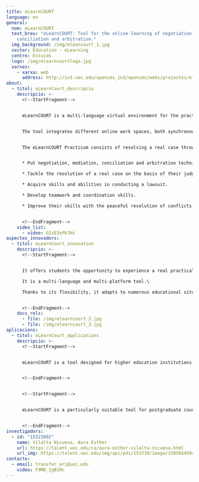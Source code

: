 ```yaml
---
title: eLearnCOURT
language: en
general:
  nom: eLearnCOURT
  text_breu: "eLearnCOURT: Tool for the online learning of negotiation, mediation,
    conciliation and arbitration."
  img_background: /img/eleancourt_1.jpg
  sector: Education - eLearning
  centre: Estuids
  logo: /img/elearncourtlogo.jpg
  xarxes:
    - xarxa: web
      address: http://in3.uoc.edu/opencms_in3/opencms/webs/projectes/elearncourt/en/index.html
about:
  - titol: eLearnCourt_descripcio
    descripcio: >-
      <!--StartFragment-->


      eLearnCOURT is a multi-language virtual environment for the practical training in the various forms of conflict resolution. Its aim is the learning of skills related to mediation and arbitration.


      The tool integrates different online work spaces, both synchronous and asynchronous, where a practicum is carried out in which the students, organized in groups, take on the roles of claimants, defendants, mediators, conciliators and arbitrators, respectively, and resolve a real case.


      The eLearnCOURT Practicum consists of resolving a real case through the online simulation of a conflict resolution process, ensuring the acquisition of the essential professional skills in this field. eLearnCOURT ensures that students:


      * Put negotiation, mediation, conciliation and arbitration techniques into practice.

      * Tackle the resolution of a real case on the basis of their judgement.

      * Acquire skills and abilities in conducting a lawsuit.

      * Develop teamwork and coordination skills.

      * Improve their skills with the peaceful resolution of conflicts.


      <!--EndFragment-->
    video_list:
      - video: G2zE3xPk7Hs
aspectes_innovadors:
  - titol: eLearnCourt_innovation
    descripcio: >-
      <!--StartFragment-->


      It offers students the opportunity to experience a real practical conflict resolution case such as they will find in their professional career.\

      It is a multi-language and multi-platform tool.\

      Thanks to its flexibility, it adapts to numerous educational situations. 


      <!--EndFragment-->
    docs_rels:
      - file: /img/elearncourt_2.jpg
      - file: /img/elearncourt_3.jpg
aplicacions:
  - titol: eLearnCourt_applications
    descripcio: >-
      <!--StartFragment-->


      eLearnCOURT is a tool designed for higher education institutions that teach in the field of mediation and conflict resolution.


      <!--EndFragment-->


      <!--StartFragment-->


      eLearnCOURT is a particularly suitable tool for postgraduate courses with content related to mediation and arbitration, ODR master's, refresher courses and continuous training for experts.


      <!--EndFragment-->
investigadors:
  - id: "15323802"
    name: Vilalta Nicuesa, Aura Esther
    url: https://talent.uoc.edu/ca/aura-esther-vilalta-nicuesa.html
    url_img: https://talent.uoc.edu/img/api/pdi/153238/image/1585664594258
contacte:
  - email: transfer_ari@uoc.edu
    video: F9MD_IgBiMc
---
```

